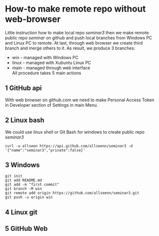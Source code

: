 # How-to make remote repo without web-browser
Little instruction how to make local repo *seminar3* then we make remote public repo *seminar* on github and push local branches from Windows PC and Linux PC to remote. At last, through web browser we create third branch and merge others to it.
As result, we produce 3 branches:
+ win - managed with Windows PC 
+ linux - managed with Xubuntu Linux PC
+ main - managed through web interface  
All procedure takes 5 main actions

## 1 GitHub api
With web browser on github.com we need to make Personal Access Token in Developer section of Settings in main Menu.

## 2 Linux bash
We could use linux shell or Git Bash for windows to create public repo *seminar3*
```
curl -u allseen https://api.github.com/allseenn/seminar3 -d '{"name":"seminar3","private":false}'
```
## 3 Windows
```
git init
git add README.md
git add -m "first commit"
git branch -M win
git remote add origin https://github.com/allseenn/seminar3.git
git push -u origin win
```
## 4 Linux git





## 5 GitHub Web
